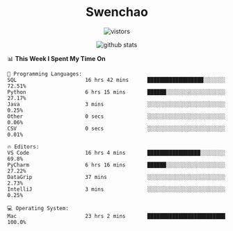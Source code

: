 <h1 align="center">Swenchao</h3>

<p align="center">
  <img src="https://visitor-badge.glitch.me/badge?page_id=Swenchao" alt="vistors" />
</p>

<p align="center">
  <img src="https://github-readme-stats.vercel.app/api?username=Swenchao&count_private=true&show_icons=true&theme=vue-dark&hide_title=true" alt="github stats" />
</p>

<!--START_SECTION:waka-->
📊 **This Week I Spent My Time On** 

```text
💬 Programming Languages: 
SQL                      16 hrs 42 mins      ██████████████████░░░░░░░   72.51% 
Python                   6 hrs 15 mins       ██████░░░░░░░░░░░░░░░░░░░   27.17% 
Java                     3 mins              ░░░░░░░░░░░░░░░░░░░░░░░░░   0.25% 
Other                    0 secs              ░░░░░░░░░░░░░░░░░░░░░░░░░   0.06% 
CSV                      0 secs              ░░░░░░░░░░░░░░░░░░░░░░░░░   0.01%

🔥 Editors: 
VS Code                  16 hrs 4 mins       █████████████████░░░░░░░░   69.8% 
PyCharm                  6 hrs 16 mins       ██████░░░░░░░░░░░░░░░░░░░   27.22% 
DataGrip                 37 mins             ░░░░░░░░░░░░░░░░░░░░░░░░░   2.73% 
IntelliJ                 3 mins              ░░░░░░░░░░░░░░░░░░░░░░░░░   0.25%

💻 Operating System: 
Mac                      23 hrs 2 mins       █████████████████████████   100.0%

```


<!--END_SECTION:waka-->
